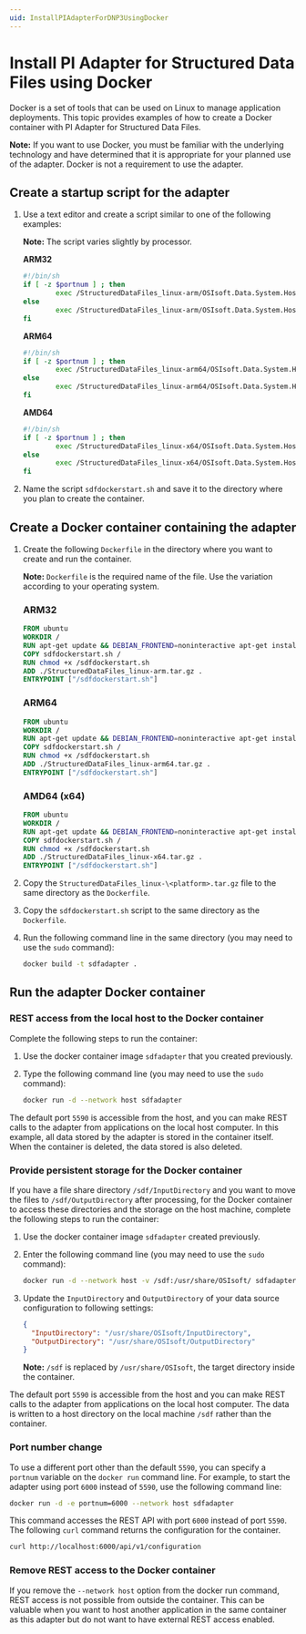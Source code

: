 ```yaml
---
uid: InstallPIAdapterForDNP3UsingDocker
---
```


# Install PI Adapter for Structured Data Files using Docker

Docker is a set of tools that can be used on Linux to manage application deployments. This topic provides examples of how to create a Docker container with PI Adapter for Structured Data Files.

**Note:** If you want to use Docker, you must be familiar with the underlying technology and have determined that it is appropriate for your planned use of the adapter. Docker is not a requirement to use the adapter.

## Create a startup script for the adapter

1. Use a text editor and create a script similar to one of the following examples:

    **Note:** The script varies slightly by processor.

    **ARM32**

    ```bash
    #!/bin/sh
    if [ -z $portnum ] ; then
            exec /StructuredDataFiles_linux-arm/OSIsoft.Data.System.Host
    else
            exec /StructuredDataFiles_linux-arm/OSIsoft.Data.System.Host --port:$portnum
    fi
    ```
    
    **ARM64**
    
    ```bash
    #!/bin/sh
    if [ -z $portnum ] ; then
            exec /StructuredDataFiles_linux-arm64/OSIsoft.Data.System.Host
    else
            exec /StructuredDataFiles_linux-arm64/OSIsoft.Data.System.Host --port:$portnum
    fi
    ```
    
    **AMD64**
    
    ```bash
    #!/bin/sh
    if [ -z $portnum ] ; then
            exec /StructuredDataFiles_linux-x64/OSIsoft.Data.System.Host
    else
            exec /StructuredDataFiles_linux-x64/OSIsoft.Data.System.Host --port:$portnum
    fi
    ```
    
2. Name the script `sdfdockerstart.sh` and save it to the directory where you plan to create the container.

## Create a Docker container containing the adapter

1. Create the following `Dockerfile` in the directory where you want to create and run the container. 

    **Note:** `Dockerfile` is the required name of the file. Use the variation according to your operating system.

    ### ARM32

    ```dockerfile
    FROM ubuntu
    WORKDIR /
    RUN apt-get update && DEBIAN_FRONTEND=noninteractive apt-get install -y ca-certificates libicu60 libssl1.1 curl
    COPY sdfdockerstart.sh /
    RUN chmod +x /sdfdockerstart.sh
    ADD ./StructuredDataFiles_linux-arm.tar.gz .
    ENTRYPOINT ["/sdfdockerstart.sh"]
    ```
    
    ### ARM64

    ```dockerfile
    FROM ubuntu
    WORKDIR /
    RUN apt-get update && DEBIAN_FRONTEND=noninteractive apt-get install -y ca-certificates libicu66 libssl1.1 curl
    COPY sdfdockerstart.sh /
    RUN chmod +x /sdfdockerstart.sh
    ADD ./StructuredDataFiles_linux-arm64.tar.gz .
    ENTRYPOINT ["/sdfdockerstart.sh"]
    ```

    ### AMD64 (x64)

    ```dockerfile
    FROM ubuntu
    WORKDIR /
    RUN apt-get update && DEBIAN_FRONTEND=noninteractive apt-get install -y ca-certificates libicu66 libssl1.1 curl
    COPY sdfdockerstart.sh /
    RUN chmod +x /sdfdockerstart.sh
    ADD ./StructuredDataFiles_linux-x64.tar.gz .
    ENTRYPOINT ["/sdfdockerstart.sh"]
    ```

2. Copy the `StructuredDataFiles_linux-\<platform>.tar.gz` file to the same directory as the `Dockerfile`.

3. Copy the `sdfdockerstart.sh` script to the same directory as the `Dockerfile`.

4. Run the following command line in the same directory (you may need to use the `sudo` command):

    ```bash
    docker build -t sdfadapter .
    ```

## Run the adapter Docker container

### REST access from the local host to the Docker container

Complete the following steps to run the container:

1. Use the docker container image `sdfadapter` that you created previously.
2. Type the following command line (you may need to use the `sudo` command):

    ```bash
    docker run -d --network host sdfadapter
    ```

The default port `5590` is accessible from the host, and you can make REST calls to the adapter from applications on the local host computer. In this example, all data stored by the adapter is stored in the container itself. When the container is deleted, the data stored is also deleted.

### Provide persistent storage for the Docker container

If you have a file share directory `/sdf/InputDirectory` and you want to move the files to `/sdf/OutputDirectory` after processing, for the Docker container to access these directories and the storage on the host machine, complete the following steps to run the container:

1. Use the docker container image `sdfadapter` created previously.

2. Enter the following command line (you may need to use the `sudo` command):

    ```bash
    docker run -d --network host -v /sdf:/usr/share/OSIsoft/ sdfadapter
    ```

3. Update the `InputDirectory` and `OutputDirectory` of your data source configuration to following settings:

    ```json
    {
      "InputDirectory": "/usr/share/OSIsoft/InputDirectory",
      "OutputDirectory": "/usr/share/OSIsoft/OutputDirectory"
    }
    ```

    **Note:** `/sdf` is replaced by `/usr/share/OSIsoft`, the target directory inside the container.

The default port `5590` is accessible from the host and you can make REST calls to the adapter from applications on the local host computer. The data is written to a host directory on the local machine `/sdf` rather than the container.

### Port number change

To use a different port other than the default `5590`, you can specify a `portnum` variable on the `docker run` command line. For example, to start the adapter using port `6000` instead of `5590`, use the following command line:

```bash
docker run -d -e portnum=6000 --network host sdfadapter
```

This command accesses the REST API with port `6000` instead of port `5590`. The following `curl` command returns the configuration for the container.

```bash
curl http://localhost:6000/api/v1/configuration
```

### Remove REST access to the Docker container

If you remove the `--network host` option from the docker run command, REST access is not possible from outside the container. This can be valuable when you want to host another application in the same container as this adapter but do not want to have external REST access enabled.
